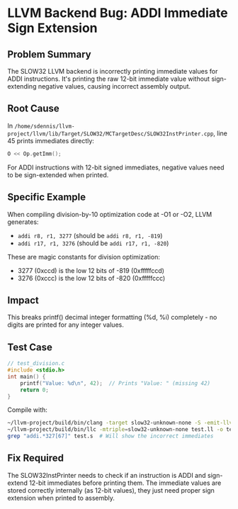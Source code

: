 # LLVM Backend Bug: ADDI Immediate Sign Extension

## Problem Summary
The SLOW32 LLVM backend is incorrectly printing immediate values for ADDI instructions. It's printing the raw 12-bit immediate value without sign-extending negative values, causing incorrect assembly output.

## Root Cause
In `/home/sdennis/llvm-project/llvm/lib/Target/SLOW32/MCTargetDesc/SLOW32InstPrinter.cpp`, line 45 prints immediates directly:
```cpp
O << Op.getImm();
```

For ADDI instructions with 12-bit signed immediates, negative values need to be sign-extended when printed.

## Specific Example
When compiling division-by-10 optimization code at -O1 or -O2, LLVM generates:
- `addi r8, r1, 3277` (should be `addi r8, r1, -819`)
- `addi r17, r1, 3276` (should be `addi r17, r1, -820`)

These are magic constants for division optimization:
- 3277 (0xccd) is the low 12 bits of -819 (0xfffffccd)
- 3276 (0xccc) is the low 12 bits of -820 (0xfffffccc)

## Impact
This breaks printf() decimal integer formatting (%d, %i) completely - no digits are printed for any integer values.

## Test Case
```c
// test_division.c
#include <stdio.h>
int main() {
    printf("Value: %d\n", 42);  // Prints "Value: " (missing 42)
    return 0;
}
```

Compile with:
```bash
~/llvm-project/build/bin/clang -target slow32-unknown-none -S -emit-llvm -O1 test_division.c -o test.ll
~/llvm-project/build/bin/llc -mtriple=slow32-unknown-none test.ll -o test.s
grep "addi.*327[67]" test.s  # Will show the incorrect immediates
```

## Fix Required
The SLOW32InstPrinter needs to check if an instruction is ADDI and sign-extend 12-bit immediates before printing them. The immediate values are stored correctly internally (as 12-bit values), they just need proper sign extension when printed to assembly.